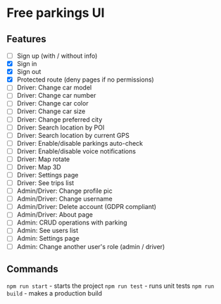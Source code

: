 # Free parkings UI

## Features
- [ ] Sign up (with / without info)
- [X] Sign in
- [X] Sign out
- [X] Protected route (deny pages if no permissions)
- [ ] Driver: Change car model
- [ ] Driver: Change car number
- [ ] Driver: Change car color
- [ ] Driver: Change car size
- [ ] Driver: Change preferred city
- [ ] Driver: Search location by POI
- [ ] Driver: Search location by current GPS
- [ ] Driver: Enable/disable parkings auto-check
- [ ] Driver: Enable/disable voice notifications
- [ ] Driver: Map rotate
- [ ] Driver: Map 3D
- [ ] Driver: Settings page
- [ ] Driver: See trips list
- [ ] Admin/Driver: Change profile pic
- [ ] Admin/Driver: Change username
- [ ] Admin/Driver: Delete account (GDPR compliant)
- [ ] Admin/Driver: About page
- [ ] Admin: CRUD operations with parking
- [ ] Admin: See users list
- [ ] Admin: Settings page
- [ ] Admin: Change another user's role (admin / driver)

## Commands
`npm run start` - starts the project
`npm run test` - runs unit tests
`npm run build` - makes a production build
